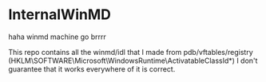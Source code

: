 # InternalWinMD
haha winmd machine go brrrr


This repo contains all the winmd/idl that I made from pdb/vftables/registry (HKLM\SOFTWARE\Microsoft\WindowsRuntime\ActivatableClassId\*)
I don't guarantee that it works everywhere of it is correct.

